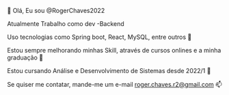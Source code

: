 👋 Olá, Eu sou @RogerChaves2022

Atualmente Trabalho como dev -Backend

Uso tecnologias como Spring boot, React, MySQL, entre outros 🌱

Estou sempre melhorando minhas Skill, através de cursos onlines e a minha graduação 👀

Estou cursando Análise e Desenvolvimento de Sistemas desde 2022/1 💞️

Se quiser me contatar, mande-me um e-mail  roger.chaves.r2@gmail.com 📫

<!---
RogerChaves2022/RogerChaves2022 is a ✨ special ✨ repository because its `README.md` (this file) appears on your GitHub profile.
You can click the Preview link to take a look at your changes.
--->

